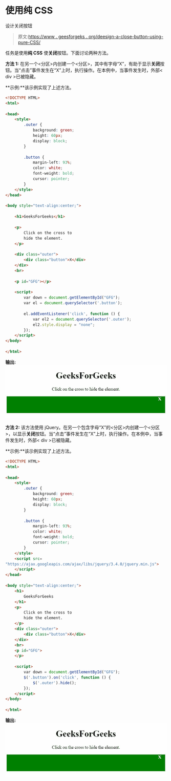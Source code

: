 # 使用纯 CSS

设计关闭按钮

> 原文:[https://www . geesforgeks . org/deesign-a-close-button-using-pure-CSS/](https://www.geeksforgeeks.org/deesign-a-close-button-using-pure-css/)

任务是使用**纯 CSS** 使**关闭**按钮。下面讨论两种方法。

**方法 1:** 在另一个<分区>内创建一个<分区>，其中有字母“X”，有助于显示**关闭**按钮。当“点击”事件发生在“X”上时，执行操作。在本例中，当事件发生时，外部< div >已被隐藏。

**示例:**该示例实现了上述方法。

```html
<!DOCTYPE HTML>
<html>

<head>
    <style>
        .outer {
            background: green;
            height: 60px;
            display: block;
        }

        .button {
            margin-left: 93%;
            color: white;
            font-weight: bold;
            cursor: pointer;
        }
    </style>
</head>

<body style="text-align:center;">

    <h1>GeeksForGeeks</h1>

    <p>
        Click on the cross to 
        hide the element.
    </p>

    <div class="outer">
        <div class="button">X</div>
    </div>
    <br>

    <p id="GFG"></p>

    <script>
        var down = document.getElementById("GFG");
        var el = document.querySelector('.button');

        el.addEventListener('click', function () {
            var el2 = document.querySelector('.outer');
            el2.style.display = "none";
        });
    </script>
</body>

</html>
```

**输出:**
![](img/255fa91fbfdc0d3c9e8ac5e8da90da39.png)

**方法 2:** 该方法使用 jQuery。在另一个包含字母“X”的<分区>内创建一个<分区>，以显示**关闭**按钮。当“点击”事件发生在“X”上时，执行操作。在本例中，当事件发生时，外部< div >已被隐藏。

**示例:**该示例实现了上述方法。

```html
<!DOCTYPE HTML>
<html>

<head>
    <style>
        .outer {
            background: green;
            height: 60px;
            display: block;
        }

        .button {
            margin-left: 93%;
            color: white;
            font-weight: bold;
            cursor: pointer;
        }
    </style>
    <script src=
"https://ajax.googleapis.com/ajax/libs/jquery/3.4.0/jquery.min.js">
    </script>
</head>

<body style="text-align:center;">
    <h1>
        GeeksForGeeks
    </h1>
    <p>
        Click on the cross to 
        hide the element.
    </p>
    <div class="outer">
        <div class="button">X</div>
    </div>
    <br>
    <p id="GFG">
    </p>

    <script>
        var down = document.getElementById("GFG");
        $('.button').on('click', function () {
            $('.outer').hide();
        });
    </script>
</body>

</html>
```

**输出:**
![](img/255fa91fbfdc0d3c9e8ac5e8da90da39.png)